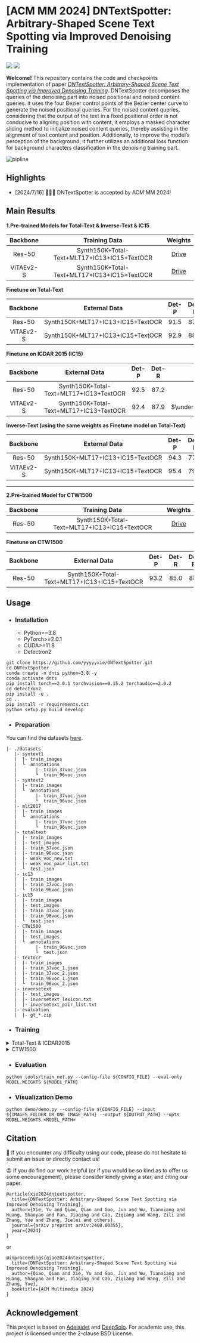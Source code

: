 # [ACM MM 2024] DNTextSpotter: Arbitrary-Shaped Scene Text Spotting via Improved Denoising Training

<a href="https://qianqiaoai.github.io/projects/dntextspotter/"><img src="https://img.shields.io/badge/Project-Page-Green"></a>
<a href="https://arxiv.org/abs/2408.00355"><img src="https://img.shields.io/badge/Paper-PDF-orange"></a> 

**Welcome!** This repository contains the code and checkpoints implementation of paper [*DNTextSpotter: Arbitrary-Shaped Scene Text Spotting via Improved Denoising Training*](https://arxiv.org/abs/2408.00355). DNTextSpotter decomposes the queries of the denoising part into noised positional and noised content queries. it uses the four Bezier control points of the Bezier center curve to generate the noised positional queries. For the noised content queries, considering that the output of the text in a fixed positional order is not conducive to aligning position with content, it employs a masked character sliding method to
initialize noised content queries, thereby assisting in the alignment of text content and position. Additionally, to improve the model’s
perception of the background, it further utilizes an additional loss function for background characters classification in the denoising
training part.

![pipline](https://qianqiaoai.github.io/projects/dntextspotter/static/image/networkarch.png)


## Highlights
<!-- - competition -->
- [2024/7/16] 🎉🎉🎉 DNTextSpotter is accepted by ACM'MM 2024!

## Main Results

**1.Pre-trained Models for Total-Text & Inverse-Text & IC15**

| Backbone  |                Training Data                 |                           Weights                            |
| :-------: | :------------------------------------------: | :----------------------------------------------------------: |
|  Res-50   | Synth150K+Total-Text+MLT17+IC13+IC15+TextOCR | [Drive](https://drive.google.com/file/d/1ya5N4gE_Sfl8yMRMYBAmjScRZrSJP7Wk/view?usp=drive_link) |
| ViTAEv2-S | Synth150K+Total-Text+MLT17+IC13+IC15+TextOCR | [Drive](https://drive.google.com/file/d/19O3xB2r7Dmren2rjg0aVPCk-wFc9QJi9/view?usp=drive_link) |


**Finetune on Total-Text**

| Backbone  |           External Data           | Det-P | Det-R |          Det-F1           |         E2E-None          |         E2E-Full          |                           Weights                            |
| :-------: | :-------------------------------: | :---: | :---: | :-----------------------: | :-----------------------: | :-----------------------: | :----------------------------------------------------------: |
|  Res-50   | Synth150K+MLT17+IC13+IC15+TextOCR | 91.5  | 87.0  | $\underline{\text{89.2}}$ | $\underline{\text{84.5}}$ | $\underline{\text{89.8}}$ | [Drive](https://drive.google.com/file/d/1Lg75fZKS2u7xY2EBg3WWFKCVYs11MRKQ/view?usp=drive_link) |
| ViTAEv2-S | Synth150K+MLT17+IC13+IC15+TextOCR | 92.9  | 88.6  |         **90.7**          |         **85.0**          |         **90.5**          | [Drive](https://drive.google.com/file/d/19O3xB2r7Dmren2rjg0aVPCk-wFc9QJi9/view?usp=drive_link) |


**Finetune on ICDAR 2015 (IC15)**

| Backbone  |              External Data              | Det-P | Det-R |          Det-F1           |           E2E-S           |           E2E-W           |           E2E-G           |                           Weights                            |
| :-------: | :-------------------------------------: | :---: | :---: | :-----------------------: | :-----------------------: | :-----------------------: | :-----------------------: | :----------------------------------------------------------: |
|  Res-50   | Synth150K+Total-Text+MLT17+IC13+TextOCR | 92.5  | 87.2  |           89.8            | $\underline{\text{88.7}}$ | $\underline{\text{84.3}}$ | $\underline{\text{79.9}}$ | [OneDrive](https://drive.google.com/file/d/1xwzd0qxIBLIM2rqx_S6_nBSiX-UiIrLa/view?usp=drive_link) |
| ViTAEv2-S | Synth150K+Total-Text+MLT17+IC13+TextOCR | 92.4  | 87.9  | $\underline{\text{90.1}}$ |         **89.4**          |         **85.2**          |         **80.6**          | [OneDrive](https://1drv.ms/u/s!AimBgYV7JjTlgcdqw1UUnbSAG4qoWA?e=Co1prY) |

**Inverse-Text (using the same weights as Finetune model on Total-Text)**

| Backbone  |           External Data           | Det-P | Det-R |          Det-F1           |         E2E-None          |         E2E-Full          |                           Weights                            |
| :-------: | :-------------------------------: | :---: | :---: | :-----------------------: | :-----------------------: | :-----------------------: | :----------------------------------------------------------: |
|  Res-50   | Synth150K+MLT17+IC13+IC15+TextOCR | 94.3  | 77.2  | $\underline{\text{84.9}}$ | $\underline{\text{75.9}}$ | $\underline{\text{81.6}}$ | [Drive](https://drive.google.com/file/d/1Lg75fZKS2u7xY2EBg3WWFKCVYs11MRKQ/view?usp=drive_link) |
| ViTAEv2-S | Synth150K+MLT17+IC13+IC15+TextOCR | 95.4  | 79.2  |         **86.4**          |         **78.1**          |         **83.8**          | [Drive](https://drive.google.com/file/d/19O3xB2r7Dmren2rjg0aVPCk-wFc9QJi9/view?usp=drive_link) |

---
**2.Pre-trained Model for CTW1500**

| Backbone |                Training Data                 |                           Weights                            |
| :------: | :------------------------------------------: | :----------------------------------------------------------: |
|  Res-50  | Synth150K+Total-Text+MLT17+IC13+IC15+TextOCR | [Drive](https://drive.google.com/file/d/1khGllJJeGzVxHUrnjodhNZF2bMew25XR/view?usp=drive_link) |

**Finetune on CTW1500**

| Backbone |                External Data                 | Det-P | Det-R | Det-F1 | E2E-None | E2E-Full |                           Weights                            |
| :------: | :------------------------------------------: | :---: | :---: | :----: | :------: | :------: | :----------------------------------------------------------: |
|  Res-50  | Synth150K+Total-Text+MLT17+IC13+IC15+TextOCR | 93.2  | 85.0  |  88.9  |   64.2   |   81.4   | [Drive](https://drive.google.com/file/d/1ODBueatGswUcD24M48GQL-6ZBCTdwH0D/view?usp=drive_link) |

## Usage

- ### Installation

  - Python==3.8
  - PyTorch>=2.0.1
  - CUDA>=11.8
  - Detectron2
```
git clone https://github.com/yyyyyxie/DNTextSpotter.git
cd DNTextSpotter
conda create -n dnts python=3.8 -y
conda activate dnts
pip install torch==2.0.1 torchvision==0.15.2 torchaudio==2.0.2
cd detectron2
pip install -e .
cd ..
pip install -r requirements.txt
python setup.py build develop
```

- ### Preparation

You can find the datasets [here](https://github.com/ViTAE-Transformer/DeepSolo/tree/main/DeepSolo).

```
|- ./datasets
   |- syntext1
   |  |- train_images
   |  └  annotations
   |       |- train_37voc.json
   |       └  train_96voc.json
   |- syntext2
   |  |- train_images
   |  └  annotations
   |       |- train_37voc.json
   |       └  train_96voc.json
   |- mlt2017
   |  |- train_images
   |  └  annotations
   |       |- train_37voc.json
   |       └  train_96voc.json
   |- totaltext
   |  |- train_images
   |  |- test_images
   |  |- train_37voc.json
   |  |- train_96voc.json
   |  |- weak_voc_new.txt
   |  |- weak_voc_pair_list.txt
   |  └  test.json
   |- ic13
   |  |- train_images
   |  |- train_37voc.json
   |  └  train_96voc.json
   |- ic15
   |  |- train_images
   |  |- test_images
   |  |- train_37voc.json
   |  |- train_96voc.json
   |  └  test.json
   |- CTW1500
   |  |- train_images
   |  |- test_images
   |  └  annotations
   |       |- train_96voc.json
   |       └  test.json
   |- textocr
   |  |- train_images
   |  |- train_37voc_1.json
   |  |- train_37voc_2.json
   |  |- train_96voc_1.json
   |  └  train_96voc_2.json
   |- inversetext
   |  |- test_images
   |  |- inversetext_lexicon.txt
   |  |- inversetext_pair_list.txt
   |- evaluation
   |  |- gt_*.zip
```

- ### Training

<details>
<summary>Total-Text & ICDAR2015</summary>

**1. Pre-train**

For example, pre-train DNTextSpotter: 

```
python tools/train_net.py --config-file configs/R_50/pretrain/150k_tt_mlt_13_15.yaml --num-gpus 8
```

**2. Fine-tune**

Fine-tune on Total-Text or ICDAR2015:

```
python tools/train_net.py --config-file configs/R_50/TotalText/finetune_150k_tt_mlt_13_15_textocr.yaml --num-gpus 8
python tools/train_net.py --config-file configs/R_50/IC15/finetune_150k_tt_mlt_13_15_textocr.yaml --num-gpus 8
```

</details>
<details>
<summary>CTW1500</summary>

**1. Pre-train**


```
python tools/train_net.py --config-file configs/R_50/CTW1500/pretrain_96voc_50maxlen.yaml --num-gpus 8
```

**2. Fine-tune**

```
python tools/train_net.py --config-file configs/R_50/CTW1500/finetune_96voc_50maxlen.yaml --num-gpus 8
```
</details>

- ### Evaluation

```
python tools/train_net.py --config-file ${CONFIG_FILE} --eval-only MODEL.WEIGHTS ${MODEL_PATH}
```

- ### Visualization Demo

```
python demo/demo.py --config-file ${CONFIG_FILE} --input ${IMAGES_FOLDER_OR_ONE_IMAGE_PATH} --output ${OUTPUT_PATH} --opts MODEL.WEIGHTS <MODEL_PATH>
```

## Citation

🤩 If you encounter any difficulty using our code, please do not hesitate to submit an issue or directly contact us!

😍 If you do find our work helpful (or if you would be so kind as to offer us some encouragement), please consider kindly giving a star, and citing our paper.

```
@article{xie2024dntextspotter,
  title={DNTextSpotter: Arbitrary-Shaped Scene Text Spotting via Improved Denoising Training},
  author={Xie, Yu and Qiao, Qian and Gao, Jun and Wu, Tianxiang and Huang, Shaoyao and Fan, Jiaqing and Cao, Ziqiang and Wang, Zili and Zhang, Yue and Zhang, Jielei and others},
  journal={arXiv preprint arXiv:2408.00355},
  year={2024}
}
```
or
```
@inproceedings{qiao2024dntextspotter,
  title={DNTextSpotter: Arbitrary-Shaped Scene Text Spotting via Improved Denoising Training},
  author={Qiao, Qian and Xie, Yu and Gao, Jun and Wu, Tianxiang and Huang, Shaoyao and Fan, Jiaqing and Cao, Ziqiang and Wang, Zili and Zhang, Yue},
  booktitle={ACM Multimedia 2024}
}
```

## Acknowledgement

This project is based on [Adelaidet](https://github.com/aim-uofa/AdelaiDet) and [DeepSolo](https://github.com/ViTAE-Transformer/DeepSolo). For academic use, this project is licensed under the 2-clause BSD License.